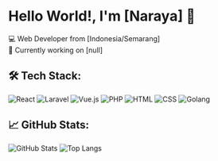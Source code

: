 # Hello World!, I'm [Naraya] 👋

💻 Web Developer from [Indonesia/Semarang]  
🚀 Currently working on [null]  


## 🛠️ Tech Stack:
![React](https://img.shields.io/badge/-React-61DAFB?style=flat-square&logo=react&logoColor=black)
![Laravel](https://img.shields.io/badge/-Laravel-FF2D20?style=flat-square&logo=laravel&logoColor=white)
![Vue.js](https://img.shields.io/badge/-Vue.js-4FC08D?style=flat-square&logo=vue.js&logoColor=white)
![PHP](https://img.shields.io/badge/-PHP-777BB4?style=flat-square&logo=php&logoColor=white)
![HTML](https://img.shields.io/badge/-HTML5-E34F26?style=flat-square&logo=html5&logoColor=white)
![CSS](https://img.shields.io/badge/-CSS3-1572B6?style=flat-square&logo=css3&logoColor=white)
![Golang](https://img.shields.io/badge/-Golang-00ADD8?style=flat-square&logo=go&logoColor=white)


## 📈 GitHub Stats:
![GitHub Stats](https://github-readme-stats.vercel.app/api?username=telole&show_icons=true&theme=dark)
![Top Langs](https://github-readme-stats.vercel.app/api/top-langs/?username=telole&layout=compact&theme=dark)

